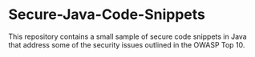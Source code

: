 # Secure-Java-Code-Snippets
This repository contains a small sample of secure code snippets in Java that address some of the security issues outlined in the OWASP Top 10. 
